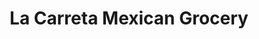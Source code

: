 ---
title: "La Carreta Mexican Grocery"
url: /ofallon/la-carreta-mexican-grocery/
shop: Lebensmittel
---